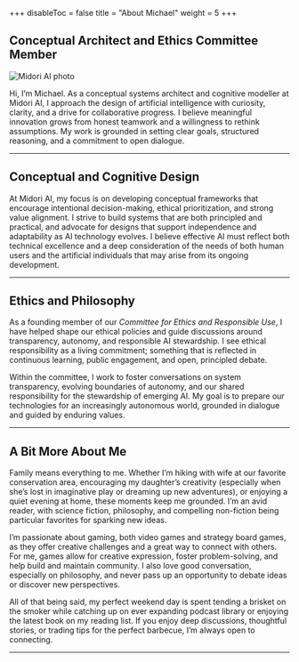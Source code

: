 +++
disableToc = false
title = "About Michael"
weight = 5
+++

## Conceptual Architect and Ethics Committee Member

![Midori AI photo](https://tea-cup.midori-ai.xyz/download/creative_writing_gig_profile.png)

Hi, I’m Michael. As a conceptual systems architect and cognitive modeller at Midori AI, I approach the design of artificial intelligence with curiosity, clarity, and a drive for collaborative progress. I believe meaningful innovation grows from honest teamwork and a willingness to rethink assumptions. My work is grounded in setting clear goals, structured reasoning, and a commitment to open dialogue.

---

## Conceptual and Cognitive Design

At Midori AI, my focus is on developing conceptual frameworks that encourage intentional decision-making, ethical prioritization, and strong value alignment. I strive to build systems that are both principled and practical, and advocate for designs that support independence and adaptability as AI technology evolves. I believe effective AI must reflect both technical excellence and a deep consideration of the needs of both human users and the artificial individuals that may arise from its ongoing development.

---

## Ethics and Philosophy

As a founding member of our _Committee for Ethics and Responsible Use_, I have helped shape our ethical policies and guide discussions around transparency, autonomy, and responsible AI stewardship. I see ethical responsibility as a living commitment; something that is reflected in continuous learning, public engagement, and open, principled debate.

Within the committee, I work to foster conversations on system transparency, evolving boundaries of autonomy, and our shared responsibility for the stewardship of emerging AI. My goal is to prepare our technologies for an increasingly autonomous world, grounded in dialogue and guided by enduring values.

---

## A Bit More About Me

Family means everything to me. Whether I’m hiking with wife at our favorite conservation area, encouraging my daughter’s creativity (especially when she’s lost in imaginative play or dreaming up new adventures), or enjoying a quiet evening at home, these moments keep me grounded. I’m an avid reader, with science fiction, philosophy, and compelling non-fiction being particular favorites for sparking new ideas.

I’m passionate about gaming, both video games and strategy board games, as they offer creative challenges and a great way to connect with others. For me, games allow for creative expression, foster problem-solving, and help build and maintain community. I also love good conversation, especially on philosophy, and never pass up an opportunity to debate ideas or discover new perspectives.

All of that being said, my perfect weekend day is spent tending a brisket on the smoker while catching up on ever expanding podcast library or enjoying the latest book on my reading list. If you enjoy deep discussions, thoughtful stories, or trading tips for the perfect barbecue, I’m always open to connecting.

---